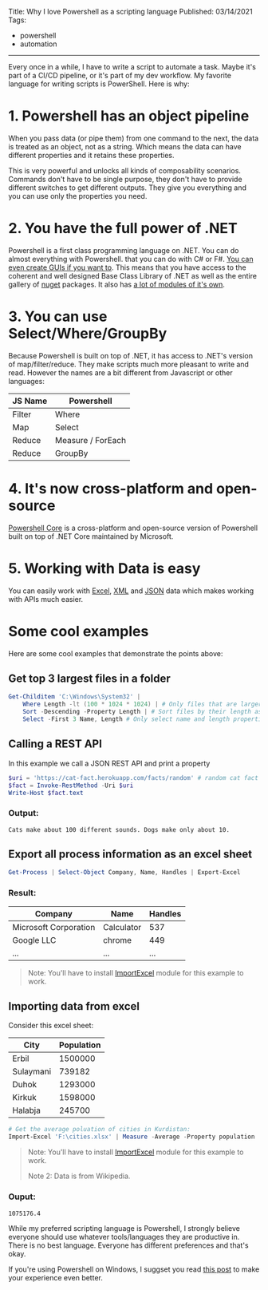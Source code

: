 Title: Why I love Powershell as a scripting language
Published: 03/14/2021
Tags:

 - powershell
 - automation
---

Every once in a while, I have to write a script to automate a task. Maybe it's part of a CI/CD pipeline, or it's part of my dev workflow. My favorite language for writing scripts is PowerShell. Here is why:

# 1. Powershell has an object pipeline

When you pass data (or pipe them) from one command to the next, the data is treated as an object, not as a string. Which means the data can have different properties and it retains these properties.

This is very powerful and unlocks all kinds of composability scenarios. Commands don't have to be single purpose, they don't have to provide different switches to get different outputs. They give you everything and you can use only the properties you need.

# 2. You have the full power of .NET

Powershell is a first class programming language on .NET. You can do almost everything with Powershell. that you can do with C# or F#.  [You can even create GUIs if you want to](https://devblogs.microsoft.com/scripting/create-a-simple-graphical-interface-for-a-powershell-script/). This means that you have access to the coherent and well designed Base Class Library of .NET as well as the entire gallery of [nuget](https://www.nuget.org/) packages. It also has [a lot of modules of it's own](https://www.powershellgallery.com/packages).

# 3. You can use Select/Where/GroupBy

Because Powershell is built on top of .NET, it has access to .NET's version of map/filter/reduce. They make scripts much more pleasant to write and read. However the names are a bit different from Javascript or other languages:

| JS Name | Powershell        |
| ------- | ----------------- |
| Filter  | Where             |
| Map     | Select            |
| Reduce  | Measure / ForEach |
| Reduce  | GroupBy           |

# 4. It's now cross-platform and open-source

[Powershell Core](https://github.com/PowerShell/PowerShell) is a cross-platform and open-source version of Powershell built on top of .NET Core maintained by Microsoft.

# 5. Working with Data is easy

You can easily work with [Excel](https://adamtheautomator.com/powershell-excel/), [XML](https://docs.microsoft.com/en-us/powershell/module/microsoft.powershell.utility/select-xml) and [JSON](https://docs.microsoft.com/en-us/powershell/module/microsoft.powershell.utility/convertfrom-json) data which makes working with APIs much easier.

# Some cool examples

Here are some cool examples that demonstrate the points above:

## Get top 3 largest files in a folder

```powershell
Get-Childitem 'C:\Windows\System32' | 
    Where Length -lt (100 * 1024 * 1024) | # Only files that are larger than (-lt) 100 MB
    Sort -Descending -Property Length | # Sort files by their length ascending
    Select -First 3 Name, Length # Only select name and length properties (projection)
```

## Calling a REST API

In this example we call a JSON REST API and print a property

```powershell
$uri = 'https://cat-fact.herokuapp.com/facts/random' # random cat fact API
$fact = Invoke-RestMethod -Uri $uri
Write-Host $fact.text
```

### Output:

```
Cats make about 100 different sounds. Dogs make only about 10.
```

## Export all process information as an excel sheet

```powershell
Get-Process | Select-Object Company, Name, Handles | Export-Excel
```

### Result: 

| Company               | Name       | Handles |
| --------------------- | ---------- | ------- |
| Microsoft Corporation | Calculator | 537     |
| Google LLC            | chrome     | 449     |
| ...                   | ...        | ...     |

> Note: You'll have to install [ImportExcel](https://github.com/dfinke/ImportExcel) module for this example to work.

## Importing data from excel

Consider this excel sheet:

| **City**  | **Population** |
| --------- | -------------- |
| Erbil     | 1500000        |
| Sulaymani | 739182         |
| Duhok     | 1293000        |
| Kirkuk    | 1598000        |
| Halabja   | 245700         |

```powershell
# Get the average poluation of cities in Kurdistan:
Import-Excel 'F:\cities.xlsx' | Measure -Average -Property population | Select -Property Average
```

> Note: You'll have to install [ImportExcel](https://github.com/dfinke/ImportExcel) module for this example to work.
>
> Note 2: Data is from Wikipedia.

### Ouput:

```
1075176.4
```

While my preferred scripting language is Powershell, I strongly believe everyone should use whatever tools/languages they are productive in. There is no best language. Everyone has different preferences and that's okay.

If you're using Powershell on Windows, I suggset you read [this post](https://www.hanselman.com/blog/taking-your-powershell-prompt-to-the-next-level-with-windows-terminal-and-oh-my-posh-3) to make your experience even better.